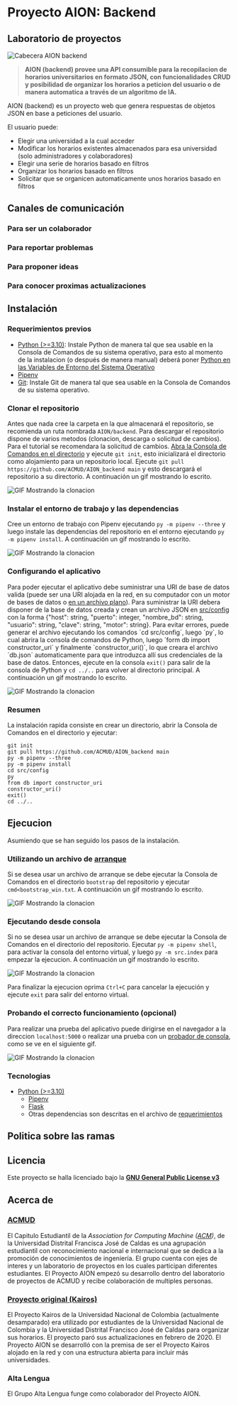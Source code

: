 # Proyecto AION: Backend
## Laboratorio de proyectos

![Cabecera AION backend](/src/recursos/CabeceraBackend.svg)

> **AION (backend) provee una API consumible para la recopilacion de horarios universitarios en formato JSON, con funcionalidades CRUD y posibilidad de organizar los horarios a peticion del usuario o de manera automatica a través de un algoritmo de IA.**

AION (backend) es un proyecto web que genera respuestas de objetos JSON en base a peticiones del usuario.

El usuario puede:
- Elegir una universidad a la cual acceder
- Modificar los horarios existentes almacenados para esa universidad (solo administradores y colaboradores)
- Elegir una serie de horarios basado en filtros
- Organizar los horarios basado en filtros
- Solicitar que se organicen automaticamente unos horarios basado en filtros

## Canales de comunicación

### Para ser un colaborador

### Para reportar problemas

### Para proponer ideas

### Para conocer proximas actualizaciones

## Instalación

### Requerimientos previos
- [Python (>=3.10)](https://www.python.org/downloads/): Instale Python de manera tal que sea usable en la Consola de Comandos de su sistema operativo, para esto al momento de la instalacion (o después de manera manual) deberá poner [Python en las Variables de Entorno del Sistema Operativo](https://realpython.com/add-python-to-path/)
- [Pipenv](https://pypi.org/project/pipenv/)
- [Git](https://git-scm.com/downloads): Instale Git de manera tal que sea usable en la Consola de Comandos de su sistema operativo.

### Clonar el repositorio
Antes que nada cree la carpeta en la que almacenará el repositorio, se recomienda un ruta nombrada `AION/backend`.
Para descargar el repositorio dispone de varios metodos (clonacion, descarga o solicitud de cambios). Para el tutorial se recomendara la solicitud de cambios. [Abra la Consola de Comandos en el directorio](https://www.groovypost.com/howto/open-command-window-terminal-window-specific-folder-windows-mac-linux/) y ejecute `git init`, esto inicializará el directorio como alojamiento para un repositorio local. Ejecute `git pull https://github.com/ACMUD/AION_backend main` y esto descargará el repositorio a su directorio. A continuación un gif mostrando lo escrito.

![GIF Mostrando la clonacion](/guides/AION_tutorial-InstalacionClonar.gif)

### Instalar el entorno de trabajo y las dependencias
Cree un entorno de trabajo con Pipenv ejecutando `py -m pipenv --three` y luego instale las dependencias del repositorio en el entorno ejecutando `py -m pipenv install`. A continuación un gif mostrando lo escrito.

![GIF Mostrando la clonacion](/guides/AION_tutorial-InstalacaionInstalar.gif)

### Configurando el aplicativo
Para poder ejecutar el aplicativo debe suministrar una URI de base de datos valida (puede ser una URI alojada en la red, en su computador con un motor de bases de datos o [en un archivo plano](https://stackoverflow.com/posts/56417062/revisions)). Para suministrar la URI debera disponer de la base de datos creada y crean un archivo JSON en [src/config](/src/config) con la forma {"host": string, "puerto": integer, "nombre_bd": string, "usuario": string, "clave": string, "motor": string}.
Para evitar errores, puede generar el archivo ejecutando los comandos ´cd src/config´, luego ´py´, lo cual abrira la consola de comandos de Python, luego ´form db import constructor_uri´ y finalmente ´constructor_uri()´, lo que creara el archivo ´db.json´ automaticamente para que introduzca allí sus credenciales de la base de datos. Entonces, ejecute en la consola `exit()` para salir de la consola de Python y `cd ../..` para volver al directorio principal. A continuación un gif mostrando lo escrito.

![GIF Mostrando la clonacion](/guides/AION_tutorial-InstalacionConfigurar.gif)

### Resumen
La instalación rapida consiste en crear un directorio, abrir la Consola de Comandos en el directorio y ejecutar:

```
git init
git pull https://github.com/ACMUD/AION_backend main
py -m pipenv --three
py -m pipenv install
cd src/config
py
from db import constructor_uri
constructor_uri()
exit()
cd ../..

```

## Ejecucion
Asumiendo que se han seguido los pasos de la instalación.

### Utilizando un archivo de [arranque](/bootstrap)
Si se desea usar un archivo de arranque se debe ejecutar la Consola de Comandos en el directorio `bootstrap` del repositorio y ejecutar `cmd<bootstrap_win.txt`. A continuación un gif mostrando lo escrito.

![GIF Mostrando la clonacion](/guides/AION_tutorial-EjecucionArranque.gif)

### Ejecutando desde consola
Si no se desea usar un archivo de arranque se debe ejecutar la Consola de Comandos en el directorio del repositorio. Ejecutar `py -m pipenv shell`, para activar la consola del entorno virtual, y luego `py -m src.index` para empezar la ejecucion. A continuación un gif mostrando lo escrito.

![GIF Mostrando la clonacion](/guides/AION_tutorial-EjecucionDisparar.gif)

Para finalizar la ejecucion oprima `Ctrl+C` para cancelar la ejecución y ejecute `exit` para salir del entorno virtual.

### Probando el correcto funcionamiento (opcional)
Para realizar una prueba del aplicativo puede dirigirse en el navegador a la direccion `localhost:5000` o realizar una prueba con un [probador de consola](https://curl.se/download.html), como se ve en el siguiente gif.

![GIF Mostrando la clonacion](/guides/AION_tutorial-EjecucionProbar.gif)

### Tecnologias
- [Python (>=3.10)](https://www.python.org/downloads/)
  - [Pipenv](https://pypi.org/project/pipenv/)
  - [Flask](https://pypi.org/project/Flask/)
  - Otras dependencias son descritas en el archivo de [requerimientos](/requirements.txt)

## Politica sobre las ramas

## Licencia

Este proyecto se halla licenciado bajo la **[GNU General Public License v3](/LICENSE)**

## Acerca de

### [ACMUD](https://www.acmud.cf/)
El Capitulo Estudiantil de la *Association for Computing Machine ([ACM](https://www.acm.org/))*, de la Universidad Distrital Francisca José de Caldas es una agrupación estudiantil con reconocimiento nacional e internacional que se dedica a la promoción de conocimientos de ingeniería. El grupo cuenta con ejes de interes y un laboratorio de proyectos en los cuales participan diferentes estudiantes. El Proyecto AION empezó su desarrollo dentro del laboratorio de proyectos de ACMUD y recibe colaboración de multiples personas.

### [Proyecto original (Kairos)](https://www.facebook.com/KairosUN)
El Proyecto Kairos de la Universidad Nacional de Colombia (actualmente desamparado) era utilizado por estudiantes de la Universidad Nacional de Colombia y la Universidad Distrital Francisco José de Caldas para organizar sus horarios. El proyecto paró sus actualizaciones en febrero de 2020. El Proyecto AION se desarrolló con la premisa de ser el Proyecto Kairos alojado en la red y con una estructura abierta para incluir más universidades.

### Alta Lengua
El Grupo Alta Lengua funge como colaborador del Proyecto AION.
